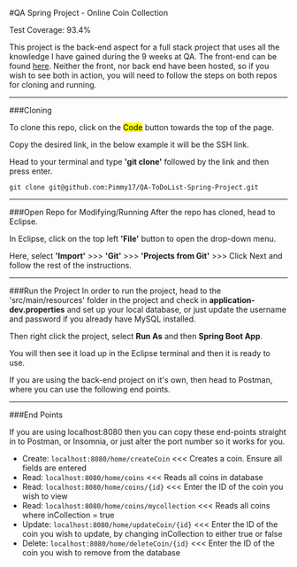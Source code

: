 #QA Spring Project - Online Coin Collection

Test Coverage: 93.4%

This project is the back-end aspect for a full stack project that uses all the knowledge I have gained during the 9 weeks at QA.
The front-end can be found [here](https://github.com/Pimmy17/QA-CoinCollection-FE).
Neither the front, nor back end have been hosted, so if you wish to see both in action, you will need to follow the steps on both repos for cloning and running.

---

###Cloning

To clone this repo, click on the <mark>Code</mark> button towards the top of the page.

Copy the desired link, in the below example it will be the SSH link.

Head to your terminal and type **'git clone'** followed by the link and then press enter.

`git clone git@github.com:Pimmy17/QA-ToDoList-Spring-Project.git`

---
###Open Repo for Modifying/Running
After the repo has cloned, head to Eclipse.

In Eclipse, click on the top left **'File'** button to open the drop-down menu.

Here, select **'Import'** >>> **'Git'** >>> **'Projects from Git'** >>> Click Next and follow the rest of the instructions.

---

###Run the Project
In order to run the project, head to the 'src/main/resources' folder in the project and check in **application-dev.properties** and set up your local database, or just update the username and password if you already have MySQL installed.

Then right click the project, select **Run As** and then **Spring Boot App**.

You will then see it load up in the Eclipse terminal and then it is ready to use.


If you are using the back-end project on it's own, then head to Postman, where you can use the following end points.

---
###End Points

If you are using localhost:8080 then you can copy these end-points straight in to Postman, or Insomnia, or just alter the port number so it works for you.

- Create: `localhost:8080/home/createCoin` <<< Creates a coin. Ensure all fields are entered
- Read: `localhost:8080/home/coins` <<< Reads all coins in database
- Read: `localhost:8080/home/coins/{id}` <<< Enter the ID of the coin you wish to view
- Read: `localhost:8080/home/coins/mycollection` <<< Reads all coins where inCollection = true
- Update: `localhost:8080/home/updateCoin/{id}` <<< Enter the ID of the coin you wish to update, by changing inCollection to either true or false
- Delete: `localhost:8080/home/deleteCoin/{id}` <<< Enter the ID of the coin you wish to remove from the database

